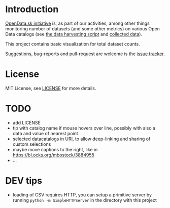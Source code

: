# Introduction

[OpenData.sk initiative](http://opendata.sk) is, as part of our activities, among other things monitoring number of datasets (and some other metrics) on various Open Data catalogs (see [the data harvesting script](https://github.com/hanecak/data-catalog-stats) and [collected data](https://github.com/hanecak/data_data-catalog-stats)).

This project contains basic visualization for total dataset counts.

Suggestions, bug-reports and pull-request are welcome is the [issue tracker](https://github.com/hanecak/viz-data_catalog_stats-dataset_count/issues).
 
# License

MIT License, see [LICENSE](LICENSE) for more details.

# TODO

- add LICENSE
- tip with catalog name if mouse hovers over line, possibly with also a data and value of nearest point
- selected datacatalogs in URI, to allow deep-linking and sharing of custom selections
- maybe move captions to the right, like in https://bl.ocks.org/mbostock/3884955
- ...

# DEV tips

- loading of CSV requires HTTP, you can setup a primitive server by running `python -m SimpleHTTPServer` in the directory with this project
